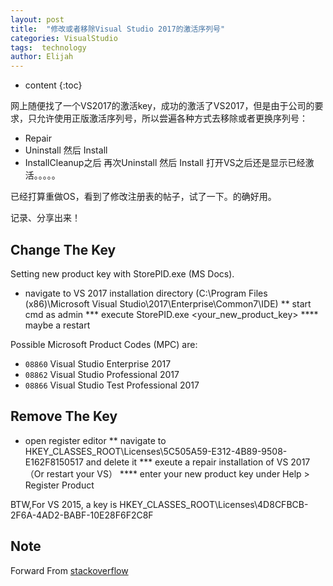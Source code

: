 ```yaml
---
layout: post
title:  "修改或者移除Visual Studio 2017的激活序列号"
categories: VisualStudio
tags:  technology
author: Elijah
---
```


* content
{:toc}

网上随便找了一个VS2017的激活key，成功的激活了VS2017，但是由于公司的要求，只允许使用正版激活序列号，所以尝遍各种方式去移除或者更换序列号：
- Repair
- Uninstall 然后 Install
- InstallCleanup之后 再次Uninstall 然后 Install
打开VS之后还是显示已经激活。。。。。

已经打算重做OS，看到了修改注册表的帖子，试了一下。的确好用。

记录、分享出来！





## Change The Key

Setting new product key with StorePID.exe (MS Docs).
* navigate to VS 2017 installation directory 
(C:\Program Files (x86)\Microsoft Visual Studio\2017\Enterprise\Common7\IDE)
** start cmd as admin
*** execute StorePID.exe <your_new_product_key> <MPC>
**** maybe a restart

Possible Microsoft Product Codes (MPC) are:

* `08860` Visual Studio Enterprise 2017
* `08862` Visual Studio Professional 2017
* `08866` Visual Studio Test Professional 2017


## Remove The Key

* open register editor
** navigate to HKEY_CLASSES_ROOT\Licenses\5C505A59-E312-4B89-9508-E162F8150517 and delete it
*** exeute a repair installation of VS 2017 （Or restart your VS）
**** enter your new product key under Help > Register Product

BTW,For VS 2015, a key is
HKEY_CLASSES_ROOT\Licenses\4D8CFBCB-2F6A-4AD2-BABF-10E28F6F2C8F

## Note
Forward From [stackoverflow](https://stackoverflow.com/questions/46731291/how-to-change-visual-studio-2017-license-key)
